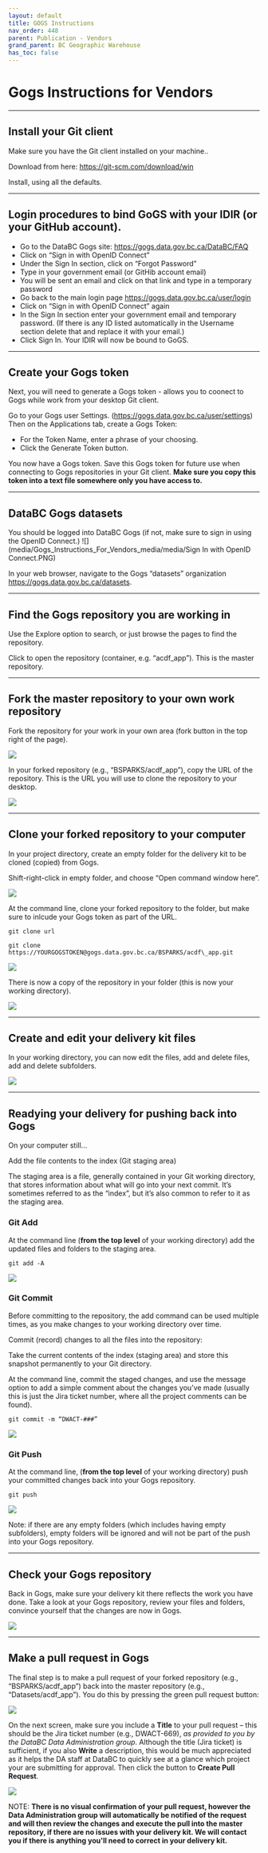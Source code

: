 ```yaml
---
layout: default
title: GOGS Instructions
nav_order: 448
parent: Publication - Vendors
grand_parent: BC Geographic Warehouse
has_toc: false
---
```


# Gogs Instructions for Vendors

-----
## Install your Git client

Make sure you have the Git client installed on your machine..

Download from here: <https://git-scm.com/download/win>

Install, using all the defaults.


-----
## Login procedures to bind GoGS with your IDIR (or your GitHub account).

* Go to the DataBC Gogs site: <https://gogs.data.gov.bc.ca/DataBC/FAQ>
* Click on “Sign in with OpenID Connect”
* Under the Sign In section, click on “Forgot Password”
* Type in your government email (or GitHib account email)
* You will be sent an email and click on that link and type in a temporary password
* Go back to the main login page https://gogs.data.gov.bc.ca/user/login  
* Click on “Sign in with OpenID Connect” again
* In the Sign In section enter your government email and temporary password. (If there is any ID listed automatically in the Username section delete that and replace it with your email.)
* Click Sign In. Your IDIR will now be bound to GoGS.


-----
## Create your Gogs token

Next, you will need to generate a Gogs token - allows you to coonect to Gogs while work from your desktop Git client.

Go to your Gogs user Settings. (<https://gogs.data.gov.bc.ca/user/settings>)
Then on the Applications tab, create a Gogs Token:
* For the Token Name, enter a phrase of your choosing.
* Click the Generate Token button.

You now have a Gogs token.
Save this Gogs token for future use when connecting to Gogs repositories in your Git client.
**Make sure you copy this token into a text file somewhere only you have access to.**


-----
## DataBC Gogs datasets

You should be logged into DataBC Gogs (if not, make sure to sign in using the OpenID Connect.)
![](media/Gogs_Instructions_For_Vendors_media/media/Sign In with OpenID Connect.PNG)

In your web browser, navigate to the Gogs “datasets” organization
<https://gogs.data.gov.bc.ca/datasets>.


-----
## Find the Gogs repository you are working in

Use the Explore option to search, or just browse the pages to find the repository.

Click to open the repository (container, e.g. “acdf\_app”). This is the
master repository.


-----
## Fork the master repository to your own work repository

Fork the repository for your work in your own area (fork button in the
top right of the page).

![](media/Gogs_Instructions_For_Vendors_media/media/image1.png)

In your forked repository (e.g., “BSPARKS/acdf\_app”), copy the URL of
the repository. This is the URL you will use to clone the repository to
your desktop.

![](media/Gogs_Instructions_For_Vendors_media/media/image2.png)



-----
## Clone your forked repository to your computer

In your project directory, create an empty folder for the delivery kit to be
cloned (copied) from Gogs.

Shift-right-click in empty folder, and choose “Open command window
here”.

![](media/Gogs_Instructions_For_Vendors_media/media/image3.png)

At the command line, clone your forked repository to the folder, but make sure to inlcude your Gogs token as part of the URL.


```
git clone url

git clone https://YOURGOGSTOKEN@gogs.data.gov.bc.ca/BSPARKS/acdf\_app.git
```


![](media/Gogs_Instructions_For_Vendors_media/media/image4.png)

There is now a copy of the repository in your folder (this is now your
working directory).

![](media/Gogs_Instructions_For_Vendors_media/media/image5.png)



-----
## Create and edit your delivery kit files

In your working directory, you can now edit the files, add and delete
files, add and delete subfolders.

![](media/Gogs_Instructions_For_Vendors_media/media/image6.png)



-----
## Readying your delivery for pushing back into Gogs

On your computer still...

Add the file contents to the index (Git staging area)

The staging area is a file, generally contained in your Git working
directory, that stores information about what will go into your next
commit. It’s sometimes referred to as the “index”, but it’s also common
to refer to it as the staging area.


### Git Add

At the command line (**from the top level** of your working directory)
add the updated files and folders to the staging area.


```
git add -A
```

![](media/Gogs_Instructions_For_Vendors_media/media/image7.png)


### Git Commit

Before committing to the repository, the add command can be used
multiple times, as you make changes to your working directory over time.

Commit (record) changes to all the files into the repository:

Take the current contents of the index (staging area) and store this
snapshot permanently to your Git directory.

At the command line, commit the staged changes, and use the message
option to add a simple comment about the changes you’ve made (usually
this is just the Jira ticket number, where all the project comments can
be found).


```
git commit -m “DWACT-###”
```


![](media/Gogs_Instructions_For_Vendors_media/media/image8.png)


### Git Push

At the command line, (**from the top level** of your working directory)
push your committed changes back into your Gogs repository.


```
git push
```


![](media/Gogs_Instructions_For_Vendors_media/media/image9.png)

Note: if there are any empty folders (which includes having empty
subfolders), empty folders will be ignored and will not be part of the
push into your Gogs repository.



-----
## Check your Gogs repository

Back in Gogs, make sure your delivery kit there reflects the work you have done.
Take a look at your Gogs repository, review your files and folders,
convince yourself that the changes are now in Gogs.

![](media/Gogs_Instructions_For_Vendors_media/media/image10.png)


-----
## Make a pull request in Gogs

The final step is to make a pull request of your forked repository
(e.g., “BSPARKS/acdf\_app”) back into the master repository (e.g.,
“Datasets/acdf\_app”). You do this by pressing the green pull request
button:

![](media/Gogs_Instructions_For_Vendors_media/media/image11.png)

On the next screen, make sure you include a **Title** to your pull request
– this should be the Jira ticket number (e.g., DWACT-669), *as provided to
you by the DataBC Data Administration group*. Although the title (Jira ticket) 
is sufficient, if you also **Write** a description, this would be much 
appreciated as it helps the DA staff at DataBC to quickly
see at a glance which project your are submitting for approval.
Then click the button to **Create Pull Request**.

![](media/Gogs_Instructions_For_Vendors_media/media/image12.png)

NOTE:
**There is no visual confirmation of your pull request, however the Data
Administration group will automatically be notified of the request and
will then review the changes and execute the pull into the master
repository, if there are no issues with your delivery kit. We will contact
you if there is anything you'll need to correct in your delivery kit.**
